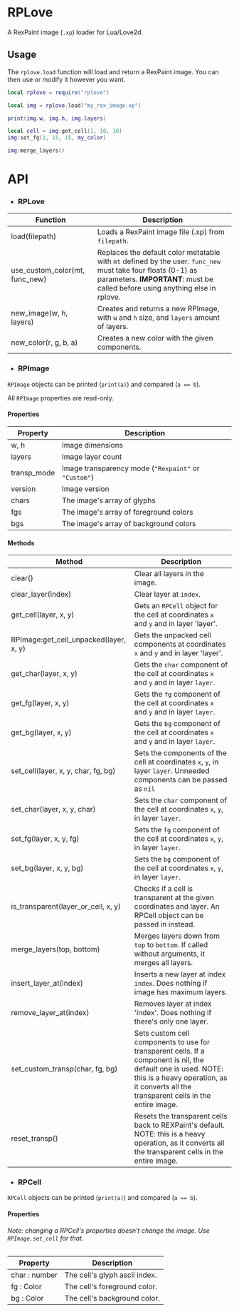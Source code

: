 # RPLove

A RexPaint image (`.xp`) loader for Lua/Love2d.


## Usage

The `rplove.load` function will load and return a RexPaint image. You can then use or modify it however you want.

```lua
local rplove = require("rplove")

local img = rplove.load("my_rex_image.xp")

print(img.w, img.h, img.layers)

local cell = img:get_cell(1, 10, 10)
img:set_fg(1, 15, 15, my_color)

img:merge_layers()
```

# API

- ### RPLove

| Function | Description |
|---|---|
| load(filepath) | Loads a RexPaint image file (.xp) from `filepath`. |
| use_custom_color(mt, func_new) | Replaces the default color metatable with `mt` defined by the user. `func_new` must take four floats (0-1) as parameters. **IMPORTANT**: must be called before using anything else in rplove. |
| new_image(w, h, layers) | Creates and returns a new RPImage, with `w` and `h` size, and `layers` amount of layers. |
| new_color(r, g, b, a) | Creates a new color with the given components. |

- ### RPImage

`RPImage` objects can be printed (`print(a)`) and compared (`a == b`).

All `RPImage` properties are read-only.

#### Properties



| Property | Description |
|---|---|
| w, h        | Image dimensions |
| layers      | Image layer count |
| transp_mode | Image transparency mode (`"Rexpaint"` or `"Custom"`) |
| version     | Image version |
| chars       | The image's array of glyphs |
| fgs         | The image's array of foreground colors |
| bgs         | The image's array of background colors |

#### Methods

| Method | Description |
|---|---|
| clear() | Clear all layers in the image. |
| clear_layer(index) | Clear layer at `index`. |
| get_cell(layer, x, y) | Gets an `RPCell` object for the cell at coordinates `x` and `y` and in layer 'layer'. |
| RPImage:get_cell_unpacked(layer, x, y) | Gets the unpacked cell components at coordinates `x` and `y` and in layer 'layer'. |
| get_char(layer, x, y) | Gets the `char` component of the cell at coordinates `x` and `y` and in layer `layer`. |
| get_fg(layer, x, y) | Gets the `fg` component of the cell at coordinates `x` and `y` and in layer `layer`. |
| get_bg(layer, x, y) | Gets the `bg` component of the cell at coordinates `x` and `y` and in layer `layer`. |
| set_cell(layer, x, y, char, fg, bg) | Sets the components of the cell at coordinates `x`, `y`, in layer `layer`. Unneeded components can be passed as `nil` |
| set_char(layer, x, y, char) | Sets the `char` component of the cell at coordinates `x`, `y`, in layer `layer`. |
| set_fg(layer, x, y, fg) | Sets the `fg` component of the cell at coordinates `x`, `y`, in layer `layer`. |
| set_bg(layer, x, y, bg) | Sets the `bg` component of the cell at coordinates `x`, `y`, in layer `layer`. |
| is_transparent(layer_or_cell, x, y) | Checks if a cell is transparent at the given coordinates and layer. An RPCell object can be passed in instead. |
| merge_layers(top, bottom) | Merges layers down from `top` to `bottom`. If called without arguments, it merges all layers. |
| insert_layer_at(index) | Inserts a new layer at index `index`. Does nothing if image has maximum layers. |
| remove_layer_at(index) | Removes layer at index 'index'. Does nothing if there's only one layer. |
| set_custom_transp(char, fg, bg) | Sets custom cell components to use for transparent cells. If a component is nil, the default one is used. NOTE: this is a heavy operation, as it converts all the transparent cells in the entire image. |
| reset_transp() | Resets the transparent cells back to REXPaint's default. NOTE: this is a heavy operation, as it converts all the transparent cells in the entire image. |


- ### RPCell

`RPCell` objects can be printed (`print(a)`) and compared (`a == b`).

#### Properties

###### Note: changing a RPCell's properties doesn't change the image. Use `RPImage.set_cell` for that.

| Property | Description |
|---|---|
| char : number | The cell's glyph ascii index. |
| fg : Color    | The cell's foreground color. |
| bg : Color    | The cell's background color. |

